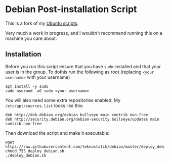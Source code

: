 # Debian Post-installation Script

This is a fork of my [Ubuntu scripts](https://github.com/teknostatik/deploy_ubuntu).

Very much a work in progress, and I wouldn't recommend running this on a machine you care about.

## Installation

Before you run this script ensure that you have `sudo` installed and that your user is in the group. To dothis run the following as root (replacing `<your username>` with your username)

    apt install -y sudo
    sudo usermod -aG sudo <your username>

You will also need some extra repositories enabled. My `/etc/apt/sources.list` looks like this:

    deb http://deb.debian.org/debian bullseye main contrib non-free
    deb http://security.debian.org/debian-security bullseye/updates main contrib non-free


Then download the script and make it executable:

    wget https://raw.githubusercontent.com/teknostatik/debian/master/deploy_debian.sh
    chmod 755 deploy_debian.sh
    ./deploy_debian.sh
